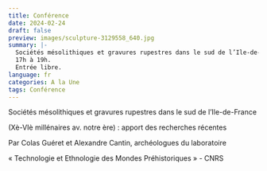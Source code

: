 ```yaml
---
title: Conférence
date: 2024-02-24
draft: false
preview: images/sculpture-3129558_640.jpg
summary: |-
  Sociétés mésolithiques et gravures rupestres dans le sud de l’Ile-de-France.
  17h à 19h.
  Entrée libre.
language: fr
categories: A la Une
tags: Conférence
---
```

Sociétés mésolithiques et gravures rupestres dans le sud de l’Ile-de-France

(Xè-VIè millénaires av. notre ère) : apport des recherches récentes

Par Colas Guéret et Alexandre Cantin, archéologues du laboratoire

« Technologie et Ethnologie des Mondes Préhistoriques » - CNRS
